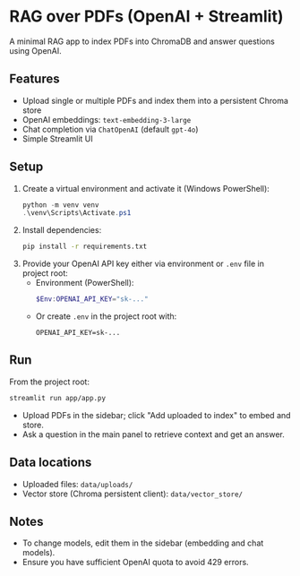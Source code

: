 # RAG over PDFs (OpenAI + Streamlit)

A minimal RAG app to index PDFs into ChromaDB and answer questions using OpenAI.

## Features

- Upload single or multiple PDFs and index them into a persistent Chroma store
- OpenAI embeddings: `text-embedding-3-large`
- Chat completion via `ChatOpenAI` (default `gpt-4o`)
- Simple Streamlit UI

## Setup

1. Create a virtual environment and activate it (Windows PowerShell):
   ```ps1
   python -m venv venv
   .\venv\Scripts\Activate.ps1
   ```
2. Install dependencies:
   ```bash
   pip install -r requirements.txt
   ```
3. Provide your OpenAI API key either via environment or `.env` file in project root:
   - Environment (PowerShell):
     ```ps1
     $Env:OPENAI_API_KEY="sk-..."
     ```
   - Or create `.env` in the project root with:
     ```
     OPENAI_API_KEY=sk-...
     ```

## Run

From the project root:

```bash
streamlit run app/app.py
```

- Upload PDFs in the sidebar; click "Add uploaded to index" to embed and store.
- Ask a question in the main panel to retrieve context and get an answer.

## Data locations

- Uploaded files: `data/uploads/`
- Vector store (Chroma persistent client): `data/vector_store/`

## Notes

- To change models, edit them in the sidebar (embedding and chat models).
- Ensure you have sufficient OpenAI quota to avoid 429 errors.
